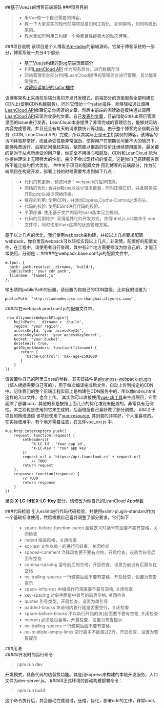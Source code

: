 ##基于VueJs的博客前端源码
###项目目的

> - 用Vue做一个自己需要的博客。
> - 教一下大家真实的现代前端项目是如何工程化，如何架构，如何构建出来的。
> - 教大家如何利用云构建一个免费且性能强大的动态博客。

###项目说明
该项目是个人博客[iAmHades](http://www.iamhades.com)的前端源码，它属于博客系统的一部分，博客系统一共分4个部分:

> - [基于VueJs构建的Blog前端页面部分](https://github.com/iAmHades/blog-webui-vue) 
> - 利用[LeanCloud API](https://leancloud.cn/docs/rest_api.html) 作为服务后台，进行数据存储
> - 网站管理后台部分利用LeanCloud提供的管理后台进行管理，其功能非常强大。
> - [收藏阅读笔记的safari插件](https://github.com/iAmHades/blog-safari-plugin)

该博客架构上采用前后端分离的开发开发模式，前端部分的页面服务全部构建在CDN上([使用CDN构建服务](https://github.com/iAmHades/articles/issues/1))，同时它借助一个[safari插件](https://github.com/iAmHades/blog-safari-plugin)，能够轻松通过调用[LeanCloud API](https://leancloud.cn/docs/rest_api.html)收藏记录你阅读的文章，然后由前端的阅读轨迹模块通过调用[LeanCloud API](https://leancloud.cn/docs/rest_api.html)呈现你收录的文章。自己[发表的文章](https://github.com/iAmHades/articles)，目前借助GitHub项目管理里面的issue进行发表，LeanCloud本身提供了非常完成的管理后台，能够对网站内容完成管理，并且还会有每天的请求数统计等功能。由于整个博客完全借助云服务（CDN, LeanCloud API）完成，所以其实际上是无主机实例的博客，该博客的访问体验非常好，而且承受性能非常强劲，使得用户在前期访问量不大的情况下，能够免费运行，后期访问量起来后，依然能以很高的性价比继续使用服务，最关键的是对于站点所承受的用户量，你完全不用担心和顾及，CDN和LeanCloud 能为你提供理论上无限强大的性能，完全不会出现挂机的情况。这是你自己搭建服务器所不能比拟的巨大优势。
###关于项目的配置文件
回到博客的前端部分，作为前端项目在构建开发，部署上线的时候需要考虑到如下几点：

> - 代码的热更新，预览同步：webpack的招牌技能。
> - 网络的优化: 合并js和css以减少请求数量，同时压缩它们，并且服务端开启gzip以减少网络传输。
> - 缓存的利用: 使用CDN，并添加Expires,Cache-Control之类的头。
> - 代码的校验: 使用ESlint进行代码的校验。
> - 平滑部署: 使用基于文件内容的hash版本冗余机制。
> - 代码的后期维护: 采用组件化的开发方式，并将html,js,css集中于.vue文件中，同时使用Vuex这样的状态管理方案。

基于以上几点的优化，我们使用webpack来构建，并按以上几点要求配置webpack，你会发现webpack可以轻松实现以上几点，非常赞。配置好的配置文件，在工程中，请使用者自行查阅，其中有2个地方需要修改为你自己的，才能正常使用，分别是：
#####在webpack.base.conf.js的配置文件中，

    output: {
      path: path.resolve(__dirname, 'build'),
      publicPath: 'your cdn path',
      filename: '[name].js'
    },
  输出项的publicPath的设置，请设置为你自己的CDN路径，比如我的设置为：
  

    publicPath: 'http://iamhades.oss-cn-shanghai.aliyuncs.com/',

#####在webpack.prod.conf.js的配置文件中，

     new AliyunossWebpackPlugin({
        buildPath: __dirname + '/build',
        region: 'your region',
        accessKeyId: 'your accessKeyId',
        accessKeySecret: 'your accessKeySecret',
        bucket: 'your bucket',
        deleteAll: true,
        getObjectHeaders: function(filename) {
           return {
             'Cache-Control': 'max-age=2592000'
           }
        }
    })
请设置你自己的阿里云oss的参数，其实该插件是[aliyunoss-webpack-plugin](https://www.npmjs.com/package/aliyunoss-webpack-plugin)（鄙人根据需要自己写的），用于每次编译完成后文件，自动上传到指定的CDN中。记住我们的整个前端工程实际上是构建在CDN服务中的，所以像index.html这样的入口文件，也会上传。
其实你可以直接使用[vue-cli工具](https://github.com/vuejs/vue-cli)来生成项目，它里面除了部署cdn，其他的都是按照上面几点的优化准则来配置的，非常具有范例性。本工程也是使用的它来生成的，后面根据自己喜好做了部分调整。
###关于项目的网络通信
该项目使用了[vue-resource](https://www.npmjs.com/package/vue-resource), 其封装的非常好，个人蛮喜欢的。在实际使用中，有个地方需要注意，在文件vue_ext.js 中，

    Vue.http.interceptors.push({
        request: function(request) {
            setHeaders({
                'X-LC-Id': 'Your app id',
                'X-LC-Key': 'Your app key'
            })
            request.url = 'https://api.leancloud.cn' + request.url
                // TODO
            return request
        },
        response: function(response) {
            // TODO
            return response
        }
    })
里面 **X-LC-Id**和**X-LC-Key** 部分，请修改为你自己的LeanCloud App参数

###代码检验
引入eslint进行代码代码检验，并使用eslint-plugin-standard作为一个基础标准使用，然后根据自己喜好调整了部分要求，它们如下：

> - space-before-function-paren  函数定义时括号前面要不要有空格，关闭检查
> - indent 缩进风格，关闭检查
> - eol-last 文件以单一的换行符结束，关闭检查
> - spaced-comment 注释风格要不要有空格，开启检查，设置为符号后面有空格
> - comma-spacing 逗号前后的空格，开启检查，设置为前没有后面存在空格
> - no-trailing-spaces 一行结束后面不要有空格，开启检查，设置为警告提示
> - space-infix-ops  中缀操作符周围要不要有空格, 关闭检查
> - key-spacing 对象字面量中冒号的前后空格, 关闭检查
> - quotes 引号类型，开启检查，设置为单引号
> - padded-blocks  块语句内首行尾是否要空行，关闭检查
> - space-before-blocks 不以新行开始的块{前面要不要有空格, 关闭检查
> - eqeqeq  必须是否全等，开启检查，设置为警告提示
> - no-trailing-spaces 一行结束后面不要有空格，
> - no-multiple-empty-lines 空行最多不能超过2行，开启检查，设置为警告提示 


###用法  
#####开发时的运行命令  
> npm run dev 

开发模式，具备代码的热替换功能。其是用Express来构建的本地开发服务，入口文件为dev-server.js。
#####正式环境的自动构建部署命令：  
> npm run build

这个命令执行后，其会自动完成测试，压缩，优化，部署cdn的工作，非常cool。

